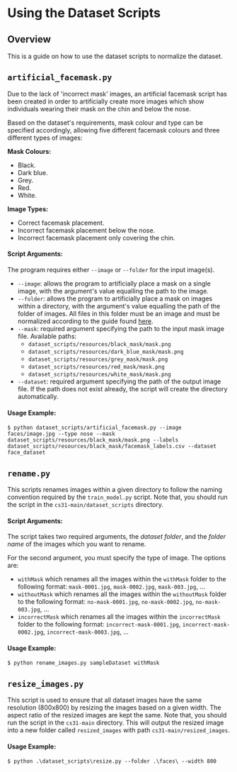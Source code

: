 # Using the Dataset Scripts

## Overview

This is a guide on how to use the dataset scripts to normalize the dataset.

## `artificial_facemask.py`

Due to the lack of 'incorrect mask' images, an artificial facemask script has been created in order to artificially create more images which show individuals wearing their mask on the chin and below the nose.

Based on the dataset's requirements, mask colour and type can be specified accordingly, allowing five different facemask colours and three different types of images:

**Mask Colours:**
- Black.
- Dark blue.
- Grey.
- Red.
- White.

**Image Types:**
- Correct facemask placement.
- Incorrect facemask placement below the nose.
- Incorrect facemask placement only covering the chin.

#### **Script Arguments:**

The program requires either `--image` or `--folder` for the input image(s).

- `--image`: allows the program to artificially place a mask on a single image, with the argument's value equalling the path to the image.
- `--folder`: allows the program to artificially place a mask on images within a directory, with the argument's value equalling the path of the folder of images.  All files in this folder must be an image and must be normalized according to the guide found [here](adding_more_images_to_dataset.md).
- `--mask`: required argument specifying the path to the input mask image file.  Available paths:
  - `dataset_scripts/resources/black_mask/mask.png`
  - `dataset_scripts/resources/dark_blue_mask/mask.png`
  - `dataset_scripts/resources/grey_mask/mask.png`
  - `dataset_scripts/resources/red_mask/mask.png`
  - `dataset_scripts/resources/white_mask/mask.png`
- `--dataset`: required argument specifying the path of the output image file.  If the path does not exist already, the script will create the directory automatically.

#### **Usage Example:**

```
$ python dataset_scripts/artificial_facemask.py --image faces/image.jpg --type nose --mask dataset_scripts/resources/black_mask/mask.png --labels dataset_scripts/resources/black_mask/facemask_labels.csv --dataset face_dataset
```

## `rename.py`

This scripts renames images within a given directory to follow the naming convention required by the `train_model.py` script.  Note that, you should run the script in the `cs31-main/dataset_scripts` directory.

#### **Script Arguments:**

The script takes two required arguments, the *dataset folder*, and the *folder name* of the images which you want to rename.

For the second argument, you must specify the type of image.  The options are:

- `withMask` which renames all the images within the `withMask` folder to the following format: `mask-0001.jpg`, `mask-0002.jpg`, `mask-003.jpg`, ...
- `withoutMask` which renames all the images within the `withoutMask` folder to the following format: `no-mask-0001.jpg`, `no-mask-0002.jpg`, `no-mask-003.jpg`, ...
- `incorrectMask` which renames all the images within the `incorrectMask` folder to the following format: `incorrect-mask-0001.jpg`, `incorrect-mask-0002.jpg`, `incorrect-mask-0003.jpg`, ...

#### **Usage Example:**

```
$ python rename_images.py sampleDataset withMask
```

## `resize_images.py`

This script is used to ensure that all dataset images have the same resolution (800x800) by resizing the images based on a given width.  The aspect ratio of the resized images are kept the same.  Note that, you should run the script in the `cs31-main` directory.  This will output the resized image into a new folder called `resized_images` with path `cs31-main/resized_images`.

#### **Usage Example:**

```
$ python .\dataset_scripts\resize.py --folder .\faces\ --width 800
```
